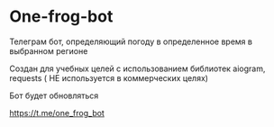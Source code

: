 # One-frog-bot 
Телеграм бот, определяющий погоду в определенное время в выбранном регионе

Создан для учебных целей с использованием библиотек aiogram, requests ( НЕ используется в коммерческих целях)

Бот будет обновляться

https://t.me/one_frog_bot
